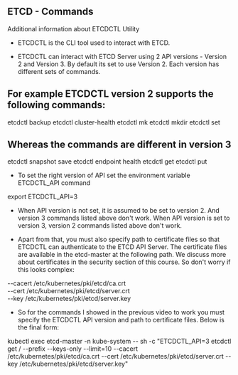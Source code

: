 ## ETCD - Commands
Additional information about ETCDCTL Utility

* ETCDCTL is the CLI tool used to interact with ETCD.

* ETCDCTL can interact with ETCD Server using 2 API versions - Version 2 and Version 3.  By default its set to use Version 2. Each version has different sets of commands.

## For example ETCDCTL version 2 supports the following commands:

etcdctl backup
etcdctl cluster-health
etcdctl mk
etcdctl mkdir
etcdctl set


## Whereas the commands are different in version 3

etcdctl snapshot save 
etcdctl endpoint health
etcdctl get
etcdctl put

* To set the right version of API set the environment variable ETCDCTL_API command

export ETCDCTL_API=3



* When API version is not set, it is assumed to be set to version 2. And version 3 commands listed above don't work. When API version is set to version 3, version 2 commands listed above don't work.



* Apart from that, you must also specify path to certificate files so that ETCDCTL can authenticate to the ETCD API Server. The certificate files are available in the etcd-master at the following path. We discuss more about certificates in the security section of this course. So don't worry if this looks complex:

--cacert /etc/kubernetes/pki/etcd/ca.crt     
--cert /etc/kubernetes/pki/etcd/server.crt     
--key /etc/kubernetes/pki/etcd/server.key


* So for the commands I showed in the previous video to work you must specify the ETCDCTL API version and path to certificate files. Below is the final form:



kubectl exec etcd-master -n kube-system -- sh -c "ETCDCTL_API=3 etcdctl get / --prefix --keys-only --limit=10 --cacert /etc/kubernetes/pki/etcd/ca.crt --cert /etc/kubernetes/pki/etcd/server.crt  --key /etc/kubernetes/pki/etcd/server.key" 